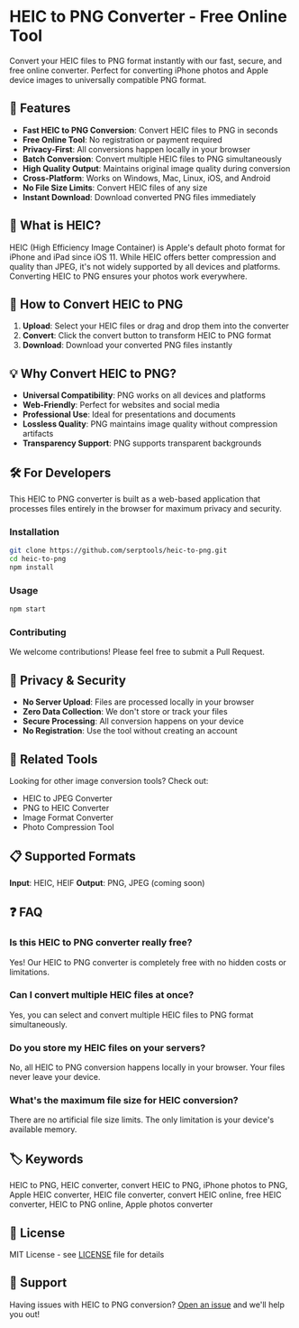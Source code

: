 # HEIC to PNG Converter - Free Online Tool

Convert your HEIC files to PNG format instantly with our fast, secure, and free online converter. Perfect for converting iPhone photos and Apple device images to universally compatible PNG format.

## 🚀 Features

- **Fast HEIC to PNG Conversion**: Convert HEIC files to PNG in seconds
- **Free Online Tool**: No registration or payment required
- **Privacy-First**: All conversions happen locally in your browser
- **Batch Conversion**: Convert multiple HEIC files to PNG simultaneously
- **High Quality Output**: Maintains original image quality during conversion
- **Cross-Platform**: Works on Windows, Mac, Linux, iOS, and Android
- **No File Size Limits**: Convert HEIC files of any size
- **Instant Download**: Download converted PNG files immediately

## 📱 What is HEIC?

HEIC (High Efficiency Image Container) is Apple's default photo format for iPhone and iPad since iOS 11. While HEIC offers better compression and quality than JPEG, it's not widely supported by all devices and platforms. Converting HEIC to PNG ensures your photos work everywhere.

## 🔧 How to Convert HEIC to PNG

1. **Upload**: Select your HEIC files or drag and drop them into the converter
2. **Convert**: Click the convert button to transform HEIC to PNG format
3. **Download**: Download your converted PNG files instantly

## 💡 Why Convert HEIC to PNG?

- **Universal Compatibility**: PNG works on all devices and platforms
- **Web-Friendly**: Perfect for websites and social media
- **Professional Use**: Ideal for presentations and documents
- **Lossless Quality**: PNG maintains image quality without compression artifacts
- **Transparency Support**: PNG supports transparent backgrounds

## 🛠️ For Developers

This HEIC to PNG converter is built as a web-based application that processes files entirely in the browser for maximum privacy and security.

### Installation

```bash
git clone https://github.com/serptools/heic-to-png.git
cd heic-to-png
npm install
```

### Usage

```bash
npm start
```

### Contributing

We welcome contributions! Please feel free to submit a Pull Request.

## 🔐 Privacy & Security

- **No Server Upload**: Files are processed locally in your browser
- **Zero Data Collection**: We don't store or track your files
- **Secure Processing**: All conversion happens on your device
- **No Registration**: Use the tool without creating an account

## 🌟 Related Tools

Looking for other image conversion tools? Check out:
- HEIC to JPEG Converter
- PNG to HEIC Converter
- Image Format Converter
- Photo Compression Tool

## 📋 Supported Formats

**Input**: HEIC, HEIF
**Output**: PNG, JPEG (coming soon)

## ❓ FAQ

### Is this HEIC to PNG converter really free?
Yes! Our HEIC to PNG converter is completely free with no hidden costs or limitations.

### Can I convert multiple HEIC files at once?
Yes, you can select and convert multiple HEIC files to PNG format simultaneously.

### Do you store my HEIC files on your servers?
No, all HEIC to PNG conversion happens locally in your browser. Your files never leave your device.

### What's the maximum file size for HEIC conversion?
There are no artificial file size limits. The only limitation is your device's available memory.

## 🏷️ Keywords

HEIC to PNG, HEIC converter, convert HEIC to PNG, iPhone photos to PNG, Apple HEIC converter, HEIC file converter, convert HEIC online, free HEIC converter, HEIC to PNG online, Apple photos converter

## 📄 License

MIT License - see [LICENSE](LICENSE) file for details

## 🤝 Support

Having issues with HEIC to PNG conversion? [Open an issue](https://github.com/serptools/heic-to-png/issues) and we'll help you out!
